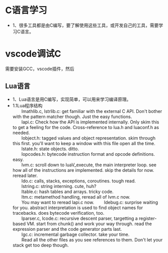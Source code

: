 # C语言学习
- 1、很多工具都是由C编写，要了解使用这些工具，或开发自己的工具，需要学习C语言。

# vscode调试C
需要安装GCC，vscode插件，然后

## Lua语言
- 1、Lua语言是用C编写，实现简单，可以用来学习编译原理。  
- 1.1Lua程序结构  
&emsp;&emsp;lmathlib.c, lstrlib.c: get familiar with the external C API. Don't bother with the pattern matcher though. Just the easy functions.  
&emsp;&emsp;lapi.c: Check how the API is implemented internally. Only skim this to get a feeling for the code. Cross-reference to lua.h and luaconf.h as needed.  
&emsp;&emsp;lobject.h: tagged values and object representation. skim through this first. you'll want to keep a window with this file open all the time.  
&emsp;&emsp;lstate.h: state objects. ditto.  
&emsp;&emsp;lopcodes.h: bytecode instruction format and opcode definitions. easy.  
&emsp;&emsp;lvm.c: scroll down to luaV_execute, the main interpreter loop. see how all of the instructions are implemented. skip the details for now. reread later.  
&emsp;&emsp;ldo.c: calls, stacks, exceptions, coroutines. tough read.  
&emsp;&emsp;lstring.c: string interning. cute, huh?  
&emsp;&emsp;ltable.c: hash tables and arrays. tricky code.  
&emsp;&emsp;ltm.c: metamethod handling, reread all of lvm.c now.  
&emsp;&emsp;You may want to reread lapi.c now.
&emsp;&emsp;ldebug.c: surprise waiting for you. abstract interpretation is used to find object names for tracebacks. does bytecode verification, too.  
&emsp;&emsp;lparser.c, lcode.c: recursive descent parser, targetting a register-based VM. start from chunk() and work your way through. read the expression parser and the code generator parts last.  
&emsp;&emsp;lgc.c: incremental garbage collector. take your time.  
&emsp;&emsp;Read all the other files as you see references to them. Don't let your stack get too deep though.